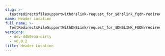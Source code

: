 ```yaml
---
slug: >-
  testredirectsfilesupportwithdnslink-request_for_$dnslink_fqdn-redirect-one_redirects_with_default_of_301,_per__redirects_file_(direct_http)-header_location
name: Header Location
full_name: >-
  TestRedirectsFileSupportWithDNSLink/request_for_$DNSLINK_FQDN/redirect-one_redirects_with_default_of_301,_per__redirects_file_(direct_HTTP)/Header_Location
versions:
  - dev-44b0eaa-dirty
  - v0.0.2
title: Header Location
---
```


